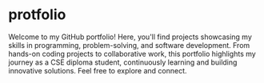 # protfolio
Welcome to my GitHub portfolio! Here, you'll find projects showcasing my skills in programming, problem-solving, and software development. From hands-on coding projects to collaborative work, this portfolio highlights my journey as a CSE diploma student, continuously learning and building innovative solutions. Feel free to explore and connect. 
